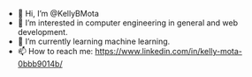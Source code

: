 - 👋 Hi, I’m @KellyBMota
- 👀 I’m interested in computer engineering in general and web development.
- 🌱 I’m currently learning machine learning.
- 📫 How to reach me: https://www.linkedin.com/in/kelly-mota-0bbb9014b/
<!---
KellyBMota/KellyBMota is a ✨ special ✨ repository because its `README.md` (this file) appears on your GitHub profile.
You can click the Preview link to take a look at your changes.
--->
